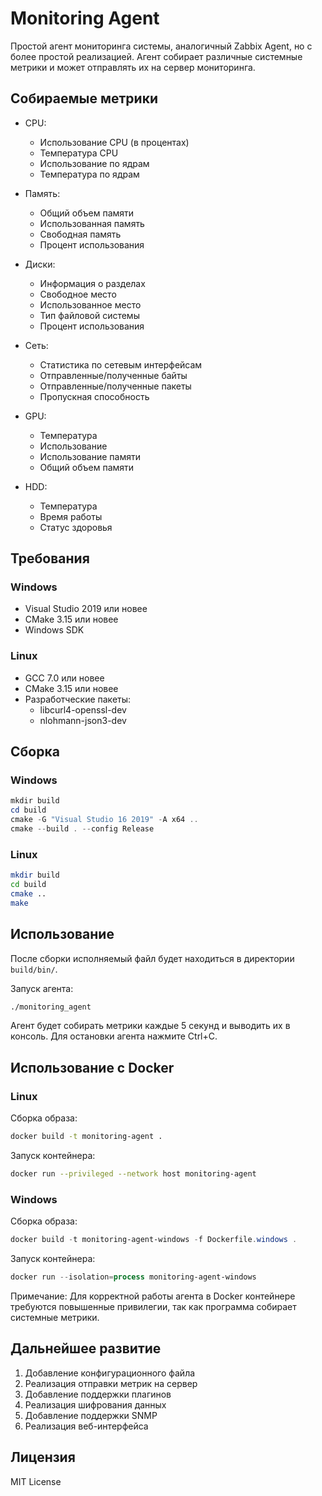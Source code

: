 # Monitoring Agent

Простой агент мониторинга системы, аналогичный Zabbix Agent, но с более простой реализацией. Агент собирает различные системные метрики и может отправлять их на сервер мониторинга.

## Собираемые метрики

- CPU:
  - Использование CPU (в процентах)
  - Температура CPU
  - Использование по ядрам
  - Температура по ядрам

- Память:
  - Общий объем памяти
  - Использованная память
  - Свободная память
  - Процент использования

- Диски:
  - Информация о разделах
  - Свободное место
  - Использованное место
  - Тип файловой системы
  - Процент использования

- Сеть:
  - Статистика по сетевым интерфейсам
  - Отправленные/полученные байты
  - Отправленные/полученные пакеты
  - Пропускная способность

- GPU:
  - Температура
  - Использование
  - Использование памяти
  - Общий объем памяти

- HDD:
  - Температура
  - Время работы
  - Статус здоровья

## Требования

### Windows
- Visual Studio 2019 или новее
- CMake 3.15 или новее
- Windows SDK

### Linux
- GCC 7.0 или новее
- CMake 3.15 или новее
- Разработческие пакеты:
  - libcurl4-openssl-dev
  - nlohmann-json3-dev

## Сборка

### Windows

```powershell
mkdir build
cd build
cmake -G "Visual Studio 16 2019" -A x64 ..
cmake --build . --config Release
```

### Linux

```bash
mkdir build
cd build
cmake ..
make
```

## Использование

После сборки исполняемый файл будет находиться в директории `build/bin/`.

Запуск агента:
```bash
./monitoring_agent
```

Агент будет собирать метрики каждые 5 секунд и выводить их в консоль. Для остановки агента нажмите Ctrl+C.

## Использование с Docker

### Linux
Сборка образа:
```bash
docker build -t monitoring-agent .
```

Запуск контейнера:
```bash
docker run --privileged --network host monitoring-agent
```

### Windows
Сборка образа:
```powershell
docker build -t monitoring-agent-windows -f Dockerfile.windows .
```

Запуск контейнера:
```powershell
docker run --isolation=process monitoring-agent-windows
```

Примечание: Для корректной работы агента в Docker контейнере требуются повышенные привилегии, так как программа собирает системные метрики.

## Дальнейшее развитие

1. Добавление конфигурационного файла
2. Реализация отправки метрик на сервер
3. Добавление поддержки плагинов
4. Реализация шифрования данных
5. Добавление поддержки SNMP
6. Реализация веб-интерфейса

## Лицензия

MIT License
